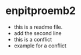 # enpitproemb2

- this is a readme file.
- add the second line
- this is a conflict
- example for a conflict
